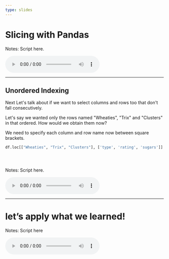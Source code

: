 ```yaml
---
type: slides
---
```


# Slicing with Pandas

Notes: Script here.
<html>
<audio controls >
  <source src="placeholder_audio.mp3" />
</audio></html>

---

## Unordered Indexing

Next Let's talk about if we want to select columns and rows too that don't fall consecutively.

Let's say we wanted only the rows named "Wheaties", "Trix" and "Clusters" in that ordered.
How would we obtain them now?

We need to specify each column and row name now between square brackets.


``` Python
df.loc[["Wheaties", "Trix", "Clusters"], ['type', 'rating', 'sugars']]
```


```out


```

<img src=''>



Notes: Script here.
<html>
<audio controls >
  <source src="placeholder_audio.mp3" />
</audio></html>

---

# let’s apply what we learned!

Notes: Script here
<html>
<audio controls >
  <source src="572_placeholder_audio.mp3" />
</audio></html>
